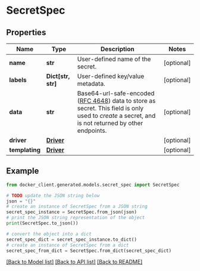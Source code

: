 # SecretSpec


## Properties

Name | Type | Description | Notes
------------ | ------------- | ------------- | -------------
**name** | **str** | User-defined name of the secret. | [optional] 
**labels** | **Dict[str, str]** | User-defined key/value metadata. | [optional] 
**data** | **str** | Base64-url-safe-encoded ([RFC 4648](https://tools.ietf.org/html/rfc4648#section-5)) data to store as secret.  This field is only used to _create_ a secret, and is not returned by other endpoints.  | [optional] 
**driver** | [**Driver**](Driver.md) |  | [optional] 
**templating** | [**Driver**](Driver.md) |  | [optional] 

## Example

```python
from docker_client.generated.models.secret_spec import SecretSpec

# TODO update the JSON string below
json = "{}"
# create an instance of SecretSpec from a JSON string
secret_spec_instance = SecretSpec.from_json(json)
# print the JSON string representation of the object
print(SecretSpec.to_json())

# convert the object into a dict
secret_spec_dict = secret_spec_instance.to_dict()
# create an instance of SecretSpec from a dict
secret_spec_from_dict = SecretSpec.from_dict(secret_spec_dict)
```
[[Back to Model list]](../README.md#documentation-for-models) [[Back to API list]](../README.md#documentation-for-api-endpoints) [[Back to README]](../README.md)


